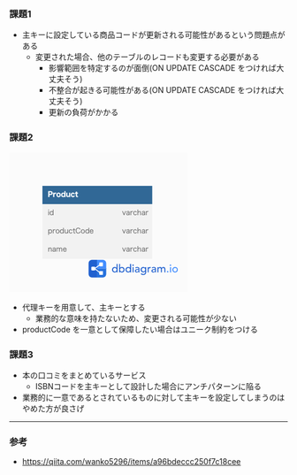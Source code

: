 ### 課題1
- 主キーに設定している商品コードが更新される可能性があるという問題点がある
  - 変更された場合、他のテーブルのレコードも変更する必要がある
    - 影響範囲を特定するのが面倒(ON UPDATE CASCADE をつければ大丈夫そう)
    - 不整合が起きる可能性がある(ON UPDATE CASCADE をつければ大丈夫そう)
    - 更新の負荷がかかる


### 課題2
![](./work/anti-pattern8.png)
- 代理キーを用意して、主キーとする
  - 業務的な意味を持たないため、変更される可能性が少ない
- productCode を一意として保障したい場合はユニーク制約をつける

### 課題3
- 本の口コミをまとめているサービス
  - ISBNコードを主キーとして設計した場合にアンチパターンに陥る
- 業務的に一意であるとされているものに対して主キーを設定してしまうのはやめた方が良さげ


---
### 参考
- https://qiita.com/wanko5296/items/a96bdeccc250f7c18cee